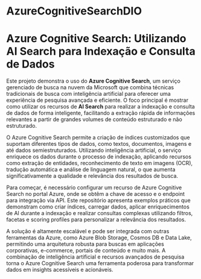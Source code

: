 # AzureCognitiveSearchDIO

# Azure Cognitive Search: Utilizando AI Search para Indexação e Consulta de Dados

Este projeto demonstra o uso do **Azure Cognitive Search**, um serviço gerenciado de busca na nuvem da Microsoft que combina técnicas tradicionais de busca com inteligência artificial para oferecer uma experiência de pesquisa avançada e eficiente. O foco principal é mostrar como utilizar os recursos de **AI Search** para realizar a indexação e consulta de dados de forma inteligente, facilitando a extração rápida de informações relevantes a partir de grandes volumes de conteúdo estruturado e não estruturado.

O Azure Cognitive Search permite a criação de índices customizados que suportam diferentes tipos de dados, como textos, documentos, imagens e até dados semiestruturados. Utilizando inteligência artificial, o serviço enriquece os dados durante o processo de indexação, aplicando recursos como extração de entidades, reconhecimento de texto em imagens (OCR), tradução automática e análise de linguagem natural, o que aumenta significativamente a qualidade e relevância dos resultados de busca.

Para começar, é necessário configurar um recurso de Azure Cognitive Search no portal Azure, onde se obtêm a chave de acesso e o endpoint para integração via API. Este repositório apresenta exemplos práticos que demonstram como criar índices, carregar dados, aplicar enriquecimentos de AI durante a indexação e realizar consultas complexas utilizando filtros, facetas e scoring profiles para personalizar a relevância dos resultados.

A solução é altamente escalável e pode ser integrada com outras ferramentas da Azure, como Azure Blob Storage, Cosmos DB e Data Lake, permitindo uma arquitetura robusta para buscas em aplicações corporativas, e-commerce, portais de conteúdo e muito mais. A combinação de inteligência artificial e recursos avançados de pesquisa torna o Azure Cognitive Search uma ferramenta poderosa para transformar dados em insights acessíveis e acionáveis.

